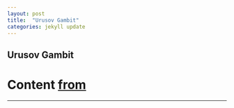 ```yaml
---
layout: post
title:  "Urusov Gambit"
categories: jekyll update
---
```


## Urusov Gambit
# Content [from](https://www.chess.com/openings/Petrovs-Defense-Urusov-Gambit)

---

